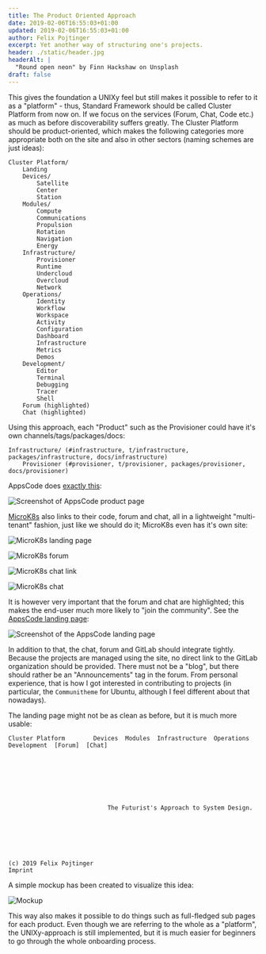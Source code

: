 ```yaml
---
title: The Product Oriented Approach
date: 2019-02-06T16:55:03+01:00
updated: 2019-02-06T16:55:03+01:00
author: Felix Pojtinger
excerpt: Yet another way of structuring one's projects.
header: ./static/header.jpg
headerAlt: |
  "Round open neon" by Finn Hackshaw on Unsplash
draft: false
---
```


This gives the foundation a UNIXy feel but still makes it possible to refer to it as a "platform" - thus, Standard Framework should be called Cluster Platform from now on. If we focus on the services (Forum, Chat, Code etc.) as much as before discoverability suffers greatly. The Cluster Platform should be product-oriented, which makes the following categories more appropriate both on the site and also in other sectors (naming schemes are just ideas):

```plaintext
Cluster Platform/
    Landing
    Devices/
        Satellite
        Center
        Station
    Modules/
        Compute
        Communications
        Propulsion
        Rotation
        Navigation
        Energy
    Infrastructure/
        Provisioner
        Runtime
        Undercloud
        Overcloud
        Network
    Operations/
        Identity
        Workflow
        Workspace
        Activity
        Configuration
        Dashboard
        Infrastructure
        Metrics
        Demos
    Development/
        Editor
        Terminal
        Debugging
        Tracer
        Shell
    Forum (highlighted)
    Chat (highlighted)
```

Using this approach, each "Product" such as the Provisioner could have it's own channels/tags/packages/docs:

```plaintext
Infrastructure/ (#infrastructure, t/infrastructure, packages/infrastructure, docs/infrastructure)
    Provisioner (#provisioner, t/provisioner, packages/provisioner, docs/provisioner)
```

AppsCode does [exactly this](https://appscode.com/products/searchlight/):

![Screenshot of AppsCode product page](./static/appscode-searchlight.jpg)

[MicroK8s](https://microk8s.io/) also links to their code, forum and chat, all in a lightweight "multi-tenant" fashion, just like we should do it; MicroK8s even has it's own site:

![MicroK8s landing page](./static/microk8s-landing.jpg)

![MicroK8s forum](./static/microk8s-forum.jpg)

![MicroK8s chat link](./static/microk8s-chat-link.jpg)

![MicroK8s chat](./static/microk8s-chat.jpg)

It is however very important that the forum and chat are highlighted; this makes the end-user much more likely to "join the community". See the [AppsCode landing page](https://appscode.com/):

![Screenshot of the AppsCode landing page](./static/appscode-landing.jpg)

In addition to that, the chat, forum and GitLab should integrate tightly. Because the projects are managed using the site, no direct link to the GitLab organization should be provided. There must not be a "blog", but there should rather be an "Announcements" tag in the forum. From personal experience, that is how I got interested in contributing to projects (in particular, the `Communitheme` for Ubuntu, although I feel different about that nowadays).

The landing page might not be as clean as before, but it is much more usable:

```plaintext
Cluster Platform        Devices  Modules  Infrastructure  Operations  Development  [Forum]  [Chat]








                            The Futurist's Approach to System Design.







(c) 2019 Felix Pojtinger                                                                    Imprint
```

A simple mockup has been created to visualize this idea:

![Mockup](./static/alphahorizon-landing.jpg)

This way also makes it possible to do things such as full-fledged sub pages for each product. Even though we are referring to the whole as a "platform", the UNIXy-approach is still implemented, but it is much easier for beginners to go through the whole onboarding process.
